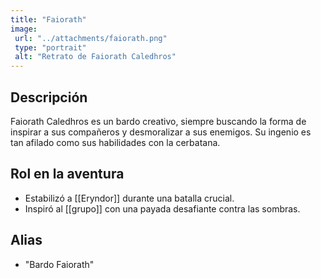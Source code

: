 ```yaml
---
title: "Faiorath"
image:
 url: "../attachments/faiorath.png"
 type: "portrait"
 alt: "Retrato de Faiorath Caledhros"
---
```


## Descripción
Faiorath Caledhros es un bardo creativo, siempre buscando la forma de inspirar a sus compañeros y desmoralizar a sus enemigos. Su ingenio es tan afilado como sus habilidades con la cerbatana.

## Rol en la aventura
- Estabilizó a [[Eryndor]] durante una batalla crucial.
- Inspiró al [[grupo]] con una payada desafiante contra las sombras.

## Alias
- "Bardo Faiorath"
